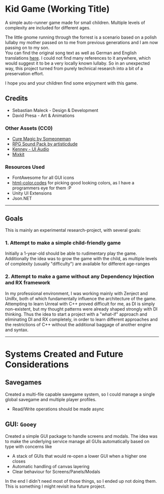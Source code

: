 # Kid Game (Working Title)

A simple auto-runner game made for small children. 
Multiple levels of complexity are included for different ages.

The little gnome running through the forrest is a scenario based on a polish lullaby my mother passed on to me from previous generations and I am now passing on to my son.\
You can find the original song text as well as German and English translations [here](./Docs/SongText.md). I could not find many references to it anywhere, which would suggest it to be a very locally known lullaby. So in an unexpected way, this project turned from purely technical research into a bit of a preservation effort.

I hope you and your children find some enjoyment with this game.

## Credits
- Sebastian Maleck - Design & Development
- David Presa - Art & Animations

### Other Assets (CC0)
- [Cure Magic by Someoneman](https://opengameart.org/content/cure-magic)
- [RPG Sound Pack by artisticdude](https://opengameart.org/content/rpg-sound-pack)
- [Kenney - UI Audio](https://www.kenney.nl/assets/ui-audio)
- [Mixkit](https://mixkit.co)

### Resources Used
- FontAwesome for all GUI icons
- [html-color.codes](https://html-color.codes) for picking good looking colors, as I have a programmers eye for them :P
- Unity UI Extensions
- Json.NET

----
## Goals
This is mainly an experimental research-project, with several goals:

### 1. Attempt to make a simple child-friendly game
Initially a 1-year-old should be able to rudimentary play the game.
Additionally the idea was to grow the game with the child, as multiple levels of complexity (usually "difficulty") are available for different age-ranges

### 2. Attempt to make a game without any Dependency Injection and RX framework
In my professional environment, I was working mainly with Zenject and UniRx, both of which fundamentally influence the architecture of the game.
Attempting to learn Unreal with C++ proved difficult for me, as DI is simply non-existent, but my thought patterns were already shaped strongly with DI thinking. 
Thus the idea to start a project with a "what-if" approach and eliminating DI and RX completely, in order to learn different approaches and the restrictions of C++ without the additional baggage of another engine and syntax.

----
# Systems Created and Future Considerations

## Savegames
Created a multi-file capable savegame system, so I could manage a single global savegame and multiple player profiles.
- Read/Write operations should be made async

## GUI: `Gooey`
Created a simple GUI package to handle screens and modals. The idea was to make the underlying service manage all GUIs automatically based on type with concerns like
- A stack of GUIs that would re-open a lower GUI when a higher one closes
- Automatic handling of canvas layering
- Clear behaviour for Screens/Panels/Modals

In the end I didn't need most of those things, so I ended up not doing them. This is something I might revisit ina  future project.